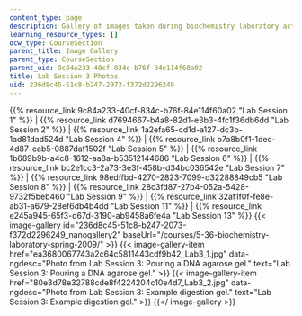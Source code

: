 ```yaml
---
content_type: page
description: Gallery of images taken during biochemistry laboratory activities.
learning_resource_types: []
ocw_type: CourseSection
parent_title: Image Gallery
parent_type: CourseSection
parent_uid: 9c84a233-40cf-834c-b76f-84e114f60a02
title: Lab Session 3 Photos
uid: 236d8c45-51c8-b247-2073-f372d2296249
---
```


{{% resource_link 9c84a233-40cf-834c-b76f-84e114f60a02 "Lab Session 1" %}} | {{% resource_link d7694667-b4a8-82d1-e3b3-4fc1f36db6dd "Lab Session 2" %}} | {{% resource_link 1a2efa65-cd1d-a127-dc3b-1ad81dad524d "Lab Session 4" %}} | {{% resource_link b7a8b0f1-1dec-4d87-cab5-0887daf1502f "Lab Session 5" %}} | {{% resource_link 1b689b9b-a4c8-1612-aa8a-b53512144686 "Lab Session 6" %}} | {{% resource_link bc2e1cc3-2a73-3e3f-458b-d34bc036542e "Lab Session 7" %}} | {{% resource_link 98edffbd-4270-2823-7099-d32288849cb5 "Lab Session 8" %}} | {{% resource_link 28c3fd87-27b4-052a-5428-9732f5beb460 "Lab Session 9" %}} | {{% resource_link 32af1f0f-fe8e-ab31-a679-28ef6db4b4dd "Lab Session 11" %}} | {{% resource_link e245a945-65f3-d67d-3190-ab9458a6fe4a "Lab Session 13" %}}
{{< image-gallery id="236d8c45-51c8-b247-2073-f372d2296249_nanogallery2" baseUrl="/courses/5-36-biochemistry-laboratory-spring-2009/" >}}
{{< image-gallery-item href="ea3680067743a2c64c5811443cdf9b42_Lab3_1.jpg" data-ngdesc="Photo from Lab Session 3: Pouring a DNA agarose gel." text="Lab Session 3: Pouring a DNA agarose gel." >}}
{{< image-gallery-item href="80e3d78e32788cde8f4224204c10e4d7_Lab3_2.jpg" data-ngdesc="Photo from Lab Session 3: Example digestion gel." text="Lab Session 3: Example digestion gel." >}}
{{</ image-gallery >}}
